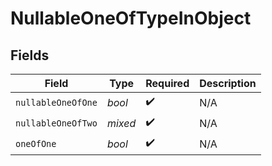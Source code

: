 # NullableOneOfTypeInObject


## Fields

| Field              | Type               | Required           | Description        |
| ------------------ | ------------------ | ------------------ | ------------------ |
| `nullableOneOfOne` | *bool*             | :heavy_check_mark: | N/A                |
| `nullableOneOfTwo` | *mixed*            | :heavy_check_mark: | N/A                |
| `oneOfOne`         | *bool*             | :heavy_check_mark: | N/A                |